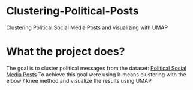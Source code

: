 # Clustering-Political-Posts
Clustering Political Social Media Posts and visualizing with UMAP 

# What the project does?
The goal is to cluster political messages from the dataset: [Political Social Media Posts](https://www.kaggle.com/datasets/crowdflower/political-social-media-posts)
To achieve this goal were using k-means clustering with the elbow / knee method and visualize the results using UMAP
